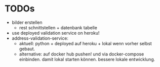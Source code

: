 # TODOs

- bilder erstellen
    - rest schnittstellen + datenbank tabelle
- use deployed validation service on heroku!
- address-validation-service:
    - aktuell: python + deployed auf heroku + lokal wenn vorher selbst gebaut.
    - alternative: auf docker hub pushen! und via docker-compose einbinden. damit lokal starten können. bessere lokale entwicklung.